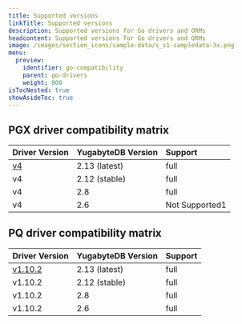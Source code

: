 ```yaml
---
title: Supported versions
linkTitle: Supported versions
description: Supported versions for Go drivers and ORMs
headcontent: Supported versions for Go drivers and ORMs
image: /images/section_icons/sample-data/s_s1-sampledata-3x.png
menu:
  preview:
    identifier: go-compatibility
    parent: go-drivers
    weight: 800
isTocNested: true
showAsideToc: true
---
```


## PGX driver compatibility matrix

| Driver Version | YugabyteDB Version | Support |
| :------------- | :----------------- | :------ |
| [v4](https://github.com/jackc/pgx/v4) | 2.13 (latest) | full
| v4 |  2.12 (stable) | full
| v4 |  2.8 | full
| v4 |  2.6 | Not Supported1

[comment]: <> (| v4 | 2.6 | Not Supported)

## PQ driver compatibility matrix

| Driver Version | YugabyteDB Version | Support |
| :------------- | :----------------- | :------ |
| [v1.10.2](https://github.com/lib/pq/releases/tag/v1.10.2) | 2.13 (latest) | full
| v1.10.2 |  2.12 (stable) | full
| v1.10.2 |  2.8  | full
| v1.10.2 |  2.6  | full

[comment]: <> (| v1.10.2 | 2.6 | full)
